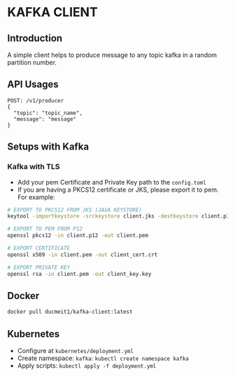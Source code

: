 # KAFKA CLIENT

## Introduction

A simple client helps to produce message to any topic kafka in a random partition number.

## API Usages
```
POST: /v1/producer
{
  "topic": "topic_name",
  "message": "message"
}
```

## Setups with Kafka

### Kafka with TLS

- Add your pem Certificate and Private Key path to the `config.toml`
- If you are having a PKCS12 certificate or JKS, please export it to pem. For example:
```bash
# EXPORT TO PKCS12 FROM JKS (JAVA KEYSTORE)
keytool -importkeystore -srckeystore client.jks -destkeystore client.p12 -srcstoretype jks -deststoretype pkcs12

# EXPORT TO PEM FROM P12
openssl pkcs12 -in client.p12 -out client.pem

# EXPORT CERTIFICATE
openssl x509 -in client.pem -out client_cert.crt

# EXPORT PRIVATE KEY
openssl rsa -in client.pem -out client_key.key
```

## Docker
```bash
docker pull ducmeit1/kafka-client:latest 
```

## Kubernetes

- Configure at `kubernetes/deployment.yml`
- Create namespace: `kafka`: `kubectl create namespace kafka`
- Apply scripts: `kubectl apply -f deployment.yml`